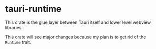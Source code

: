 # tauri-runtime

This crate is the glue layer between Tauri itself and lower level webview libraries.

This crate will see major changes because my plan is to get rid of the `Runtime` trait.

